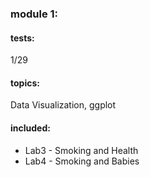 ### module 1: 

#### tests: 
1/29

#### topics:

Data Visualization, ggplot

#### included:
* Lab3 - Smoking and Health
* Lab4 - Smoking and Babies
